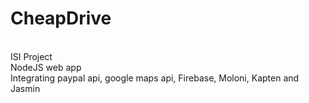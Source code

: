 # CheapDrive
<br>ISI Project
<br>NodeJS web app 
<br> Integrating paypal api, google maps api, Firebase, Moloni, Kapten and Jasmin 
